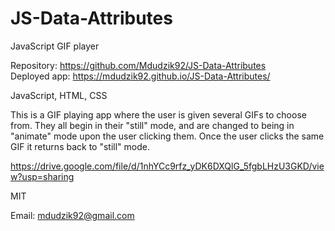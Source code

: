# JS-Data-Attributes

JavaScript GIF player

<!-- Live link to deployed app -->

Repository: https://github.com/Mdudzik92/JS-Data-Attributes<br>
Deployed app: https://mdudzik92.github.io/JS-Data-Attributes/

<!-- Technologies used -->

JavaScript, HTML, CSS

<!-- Explanation of what the app is -->

This is a GIF playing app where the user is given several GIFs to choose from. They all begin in their "still" mode, and are changed to being in "animate" mode upon the user clicking them. Once the user clicks the same GIF it returns back to "still" mode.

<!-- Screencastify Link -->

https://drive.google.com/file/d/1nhYCc9rfz_yDK6DXQlG_5fgbLHzU3GKD/view?usp=sharing

<!-- License -->

MIT

<!-- Contact information -->

Email: mdudzik92@gmail.com
